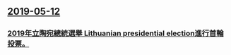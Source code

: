 ## [2019-05-12](/news/2019/05/12/index.md)

##### 
### [2019年立陶宛總統選舉 Lithuanian presidential election進行首輪投票。 ](/news/2019/05/12/2019年立陶宛總統選舉-Lithuanian-presidential-election進行首輪投票.md)
